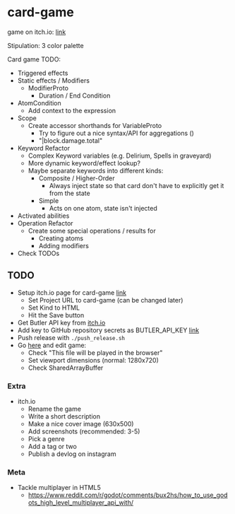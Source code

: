 # card-game

game on itch.io: [link](https://thewarlock.itch.io/card-game)

Stipulation: 3 color palette

Card game TODO:

- Triggered effects
- Static effects / Modifiers
  - ModifierProto
    - Duration / End Condition
- AtomCondition
  - Add context to the expression
- Scope
  - Create accessor shorthands for VariableProto
    - Try to figure out a nice syntax/API for aggregations ()
    - "|block.damage.total"
- Keyword Refactor
  - Complex Keyword variables (e.g. Delirium, Spells in graveyard)
  - More dynamic keyword/effect lookup?
  - Maybe separate keywords into different kinds:
    - Composite / Higher-Order
      - Always inject state so that card don't have to explicitly get it from the state
    - Simple
      - Acts on one atom, state isn't injected
- Activated abilities
- Operation Refactor
  - Create some special operations / results for
    - Creating atoms
    - Adding modifiers
- Check TODOs

## TODO

- Setup itch.io page for card-game [link](https://itch.io/game/new)
  - Set Project URL to card-game (can be changed later)
  - Set Kind to HTML
  - Hit the Save button
- Get Butler API key from [itch.io](https://itch.io/user/settings/api-keys)
- Add key to GitHub repository secrets as BUTLER_API_KEY [link](https://github.com/bjornarprytz/card-game/settings/secrets/actions)
- Push release with `./push_release.sh`
- Go [here](https://itch.io/game/new) and edit game:
  - Check "This file will be played in the browser"
  - Set viewport dimensions (normal: 1280x720)
  - Check SharedArrayBuffer

### Extra

- itch.io
  - Rename the game
  - Write a short description
  - Make a nice cover image (630x500)
  - Add screenshots (recommended: 3-5)
  - Pick a genre
  - Add a tag or two
  - Publish a devlog on instagram

### Meta

- Tackle multiplayer in HTML5
  - https://www.reddit.com/r/godot/comments/bux2hs/how_to_use_godots_high_level_multiplayer_api_with/
